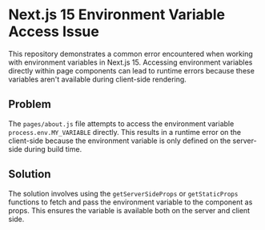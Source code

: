 # Next.js 15 Environment Variable Access Issue

This repository demonstrates a common error encountered when working with environment variables in Next.js 15.  Accessing environment variables directly within page components can lead to runtime errors because these variables aren't available during client-side rendering.

## Problem

The `pages/about.js` file attempts to access the environment variable `process.env.MY_VARIABLE` directly. This results in a runtime error on the client-side because the environment variable is only defined on the server-side during build time. 

## Solution

The solution involves using the `getServerSideProps` or `getStaticProps` functions to fetch and pass the environment variable to the component as props. This ensures the variable is available both on the server and client side.